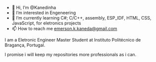 - 👋 Hi, I’m @Kanedinha
- 👀 I’m interested in Engeneering
- 🌱 I’m currently learning C#; C/C++, assembly, ESP_IDF, HTML, CSS, JavaScript, for eletronics projects
- 📫 How to reach me emerson.k.kaneda@gmail.com 

I am a Eletronic Engineer Master Student at Instituto Politécnico de Bragança, Portugal.

I promise i will keep my repositories more professionals as i can.

<!---
Kanedinha/Kanedinha is a ✨ special ✨ repository because its `README.md` (this file) appears on your GitHub profile.
You can click the Preview link to take a look at your changes.
--->
